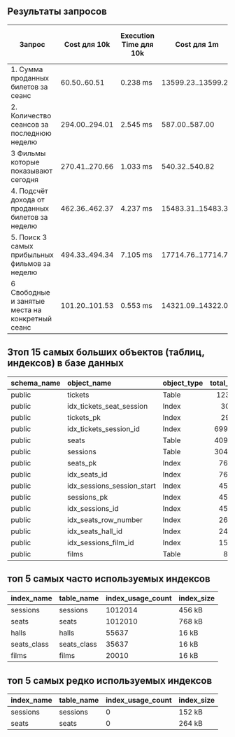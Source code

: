 ## Результаты запросов

| Запрос                                           | Cost для 10k   | Execution Time для 10k | Cost для 1m        | Execution Time для 1m | Cost для 1m  c индексом | Execution Time для 1m с индексом |
| ------------------------------------------------ | -------------- | ---------------------- | ------------------ | --------------------- | ----------------------- | -------------------------------- |
| 1. Сумма проданных билетов за сеанс              | 60.50..60.51   | 0.238 ms               | 13599.23..13599.24 | 33.112 ms             | 196.86..196.87          | 0.386 ms                         |
| 2. Количество сеансов за последнюю неделю        | 294.00..294.01 | 2.545 ms               | 587.00..587.00     | 11.534 ms             | 587.00..587.01          | 4.255 ms                         |
| 3 Фильмы которые показывают сегодня              | 270.41..270.66 | 1.033 ms               | 540.32..540.82     | 4.206 ms              | 540.32..540.82          | 2.401 ms                         |
| 4. Подсчёт дохода от проданных билетов за неделю | 462.36..462.37 | 4.237 ms               | 15483.31..15483.32 | 193.190 ms            | 15483.44..15483.45      | 126.448 ms                       |
| 5. Поиск 3 самых прибыльных фильмов за неделю    | 494.33..494.34 | 7.105 ms               | 17714.76..17714.76 | 417.665 ms            | 17715.10..17715.11      | 376.448 ms                       |
| 6 Свободные и занятые места на конкретный сеанс  | 101.20..101.53 | 0.553 ms               | 14321.09..14322.00 | 31.074 ms             | 504.27..505.18          | 2.901 ms                         |



## Зтоп 15 самых больших объектов (таблиц, индексов) в базе данных

| schema_name | object_name                | object_type | total_size | table_size | index_size |
|:------------|:----------------------------|:------------|-----------:|-----------:|-----------:|
| public      | tickets                     | Table       | 123 MB     | 58 MB      | 66 MB      |
| public      | idx_tickets_seat_session     | Index       | 30 MB      | 30 MB      | 0 bytes    |
| public      | tickets_pk                   | Index       | 29 MB      | 29 MB      | 0 bytes    |
| public      | idx_tickets_session_id        | Index       | 6992 kB    | 6992 kB    | 0 bytes    |
| public      | seats                        | Table       | 4096 kB    | 2048 kB    | 2048 kB    |
| public      | sessions                     | Table       | 3048 kB    | 1528 kB    | 1520 kB    |
| public      | seats_pk                     | Index       | 768 kB     | 768 kB     | 0 bytes    |
| public      | idx_seats_id                  | Index       | 768 kB     | 768 kB     | 0 bytes    |
| public      | idx_sessions_session_start    | Index       | 456 kB     | 456 kB     | 0 bytes    |
| public      | sessions_pk                  | Index       | 456 kB     | 456 kB     | 0 bytes    |
| public      | idx_sessions_id               | Index       | 456 kB     | 456 kB     | 0 bytes    |
| public      | idx_seats_row_number          | Index       | 264 kB     | 264 kB     | 0 bytes    |
| public      | idx_seats_hall_id              | Index       | 248 kB     | 248 kB     | 0 bytes    |
| public      | idx_sessions_film_id           | Index       | 152 kB     | 152 kB     | 0 bytes    |
| public      | films                         | Table       | 80 kB      | 64 kB      | 16 kB      |


## топ 5 самых часто используемых индексов

|index_name |table_name |index_usage_count|index_size|
|-----------|-----------|-----------------|----------|
|sessions   |sessions   |          1012014|456 kB    |
|seats      |seats      |          1012010|768 kB    |
|halls      |halls      |            55637|16 kB     |
|seats_class|seats_class|            35637|16 kB     |
|films      |films      |            20010|16 kB     |


## топ 5 самых редко используемых индексов

|index_name|table_name|index_usage_count|index_size|
|----------|----------|-----------------|----------|
|sessions  |sessions  |                0|152 kB    |
|seats     |seats     |                0|264 kB    |